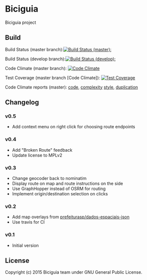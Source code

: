 # Biciguia

Biciguia project


## Build
Build Status (master branch):[![Build Status (master):](https://travis-ci.org/biciguia/biciguia-frontend.svg?branch=master)](https://travis-ci.org/biciguia/biciguia-frontend)

Build Status (develop branch):[![Build Status (develop):](https://travis-ci.org/biciguia/biciguia-frontend.svg?branch=develop)](https://travis-ci.org/biciguia/biciguia-frontend)

Code Climate (master branch): [![Code Climate](https://codeclimate.com/github/biciguia/biciguia-frontend/badges/gpa.svg)](https://codeclimate.com/github/biciguia/biciguia-frontend)

Test Coverage (master branch [Code Climate]): [![Test Coverage](https://codeclimate.com/github/biciguia/biciguia-frontend/badges/coverage.svg)](https://codeclimate.com/github/biciguia/biciguia-frontend/coverage)

Code Climate reports (master): [code](https://codeclimate.com/github/biciguia/biciguia-frontend/code), [complexity](https://codeclimate.com/github/biciguia/biciguia-frontend/issues/categories/complexity) 
[style](https://codeclimate.com/github/biciguia/biciguia-frontend/issues/categories/style), [duplication](https://codeclimate.com/github/biciguia/biciguia-frontend/issues/categories/duplication) 

## Changelog

### v0.5
- Add context menu on right click for choosing route endpoints

### v0.4
- Add "Broken Route" feedback
- Update license to MPLv2

### v0.3
- Change geocoder back to nominatim
- Display route on map and route instructions on the side
- Use GraphHopper instead of OSRM for routing
- Implement origin/destination selection on clicks

### v0.2
- Add map overlays from [prefeiturasp/dados-espaciais-json](https://github.com/prefeiturasp/dados-espaciais-json)
- Use travis for CI

### v0.1
- Initial version

## License
Copyright (c) 2015 Biciguia team under GNU General Public License.
